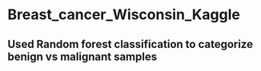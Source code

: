 # Breast_cancer_Wisconsin_Kaggle

## Used Random forest classification to categorize benign vs malignant samples

